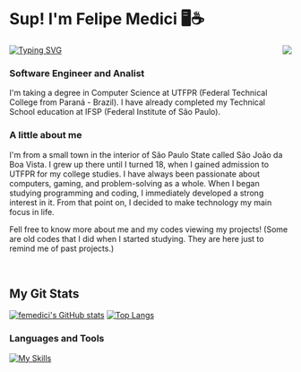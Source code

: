<h1 align="left" id="macropower-title">Sup! I'm Felipe Medici 🖥️☕</h1> <a href="https://git.io/typing-svg"><img src="https://readme-typing-svg.demolab.com?font=Source+Code+Pro&size=18&pause=1000&color=4EF7B4&width=435&lines=welcome+to+my+git!" alt="Typing SVG" /></a>

<img align="right" src="https://media4.giphy.com/media/v1.Y2lkPTc5MGI3NjExOTkzOTQ0OTE3Zjk3M2NkNzQ4N2FjMWU2NjM2NjU2M2RlYWI5OWE4MSZlcD12MV9pbnRlcm5hbF9naWZzX2dpZklkJmN0PWc/2SYqgPxMm2kbVe3y02/giphy.gif">

<h3 align="left">Software Engineer and Analist</h3>

I'm taking a degree in Computer Science at UTFPR (Federal Technical College from Paraná - Brazil). I have already completed my Technical School education at IFSP (Federal Institute of São Paulo).

<h3 align="left">A little about me</h3>

I'm from a small town in the interior of São Paulo State called São João da Boa Vista. I grew up there until I turned 18, when I gained admission to UTFPR for my college studies. I have always been passionate about computers, gaming, and problem-solving as a whole. 
When I began studying programming and coding, I immediately developed a strong interest in it. From that point on, I decided to make technology my main focus in life.

Fell free to know more about me and my codes viewing my projects! 
(Some are old codes that I did when I started studying. They are here just to remind me of past projects.)

<br>

<div> 
<h2 align="left" id="macropower-tech">My Git Stats</h2>
    
    
[![femedici's GitHub stats](https://github-readme-stats.vercel.app/api?username=femedici&show_icons=true&theme=dark)](https://github.com/anuraghazra/github-readme-stats)
[![Top Langs](https://github-readme-stats.vercel.app/api/top-langs/?username=femedici&theme=dark)](https://github.com/anuraghazra/github-readme-stats)

</div> 
<h3 align="left" id="macropower-tech">Languages and Tools</h3>

[![My Skills](https://skillicons.dev/icons?i=cs,c,cpp,java,nodejs,js,mysql,dotnet,github,git,py,html,css,ps)](https://skillicons.dev)
